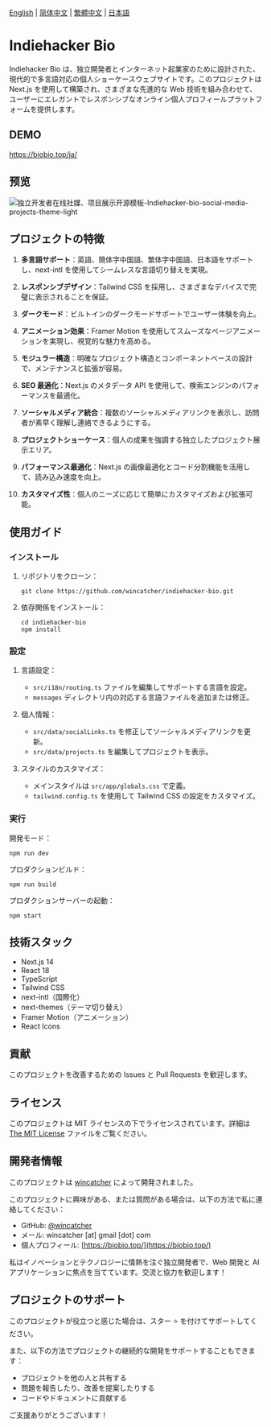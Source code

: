 [English](README-EN.md) | [简体中文](README.md) | [繁體中文](README-Hant.md) | [日本語](README-JA.md)

# Indiehacker Bio

Indiehacker Bio は、独立開発者とインターネット起業家のために設計された、現代的で多言語対応の個人ショーケースウェブサイトです。このプロジェクトは Next.js を使用して構築され、さまざまな先進的な Web 技術を組み合わせて、ユーザーにエレガントでレスポンシブなオンライン個人プロフィールプラットフォームを提供します。

## DEMO

[ https://biobio.top/ja/ ]( https://biobio.top/ja/ )

## 预览

![独立开发者在线社媒、项目展示开源模板-Indiehacker-bio-social-media-projects-theme-light](https://github.com/user-attachments/assets/d1107139-f019-4fe3-b2cd-9fb764e3e01d)

## プロジェクトの特徴

1. **多言語サポート**：英語、簡体字中国語、繁体字中国語、日本語をサポートし、next-intl を使用してシームレスな言語切り替えを実現。

2. **レスポンシブデザイン**：Tailwind CSS を採用し、さまざまなデバイスで完璧に表示されることを保証。

3. **ダークモード**：ビルトインのダークモードサポートでユーザー体験を向上。

4. **アニメーション効果**：Framer Motion を使用してスムーズなページアニメーションを実現し、視覚的な魅力を高める。

5. **モジュラー構造**：明確なプロジェクト構造とコンポーネントベースの設計で、メンテナンスと拡張が容易。

6. **SEO 最適化**：Next.js のメタデータ API を使用して、検索エンジンのパフォーマンスを最適化。

7. **ソーシャルメディア統合**：複数のソーシャルメディアリンクを表示し、訪問者が素早く理解し連絡できるようにする。

8. **プロジェクトショーケース**：個人の成果を強調する独立したプロジェクト展示エリア。

9. **パフォーマンス最適化**：Next.js の画像最適化とコード分割機能を活用して、読み込み速度を向上。

10. **カスタマイズ性**：個人のニーズに応じて簡単にカスタマイズおよび拡張可能。

## 使用ガイド

### インストール

1. リポジトリをクローン：
   ```
   git clone https://github.com/wincatcher/indiehacker-bio.git
   ```

2. 依存関係をインストール：
   ```
   cd indiehacker-bio
   npm install
   ```

### 設定

1. 言語設定：
   - `src/i18n/routing.ts` ファイルを編集してサポートする言語を設定。
   - `messages` ディレクトリ内の対応する言語ファイルを追加または修正。

2. 個人情報：
   - `src/data/socialLinks.ts` を修正してソーシャルメディアリンクを更新。
   - `src/data/projects.ts` を編集してプロジェクトを表示。

3. スタイルのカスタマイズ：
   - メインスタイルは `src/app/globals.css` で定義。
   - `tailwind.config.ts` を使用して Tailwind CSS の設定をカスタマイズ。

### 実行

開発モード：
```
npm run dev
```

プロダクションビルド：
```
npm run build
```

プロダクションサーバーの起動：
```
npm start
```

## 技術スタック

- Next.js 14
- React 18
- TypeScript
- Tailwind CSS
- next-intl（国際化）
- next-themes（テーマ切り替え）
- Framer Motion（アニメーション）
- React Icons

## 貢献

このプロジェクトを改善するための Issues と Pull Requests を歓迎します。

## ライセンス

このプロジェクトは MIT ライセンスの下でライセンスされています。詳細は [The MIT License](https://opensource.org/license/MIT) ファイルをご覧ください。

## 開発者情報

このプロジェクトは [wincatcher](https://github.com/wincatcher) によって開発されました。

このプロジェクトに興味がある、または質問がある場合は、以下の方法で私に連絡してください：

- GitHub: [@wincatcher](https://github.com/wincatcher)
- メール: wincatcher [at] gmail [dot] com
- 個人プロフィール: [https://biobio.top/](https://biobio.top/)

私はイノベーションとテクノロジーに情熱を注ぐ独立開発者で、Web 開発と AI アプリケーションに焦点を当てています。交流と協力を歓迎します！

## プロジェクトのサポート

このプロジェクトが役立つと感じた場合は、スター ⭐️ を付けてサポートしてください。

また、以下の方法でプロジェクトの継続的な開発をサポートすることもできます：

- プロジェクトを他の人と共有する
- 問題を報告したり、改善を提案したりする
- コードやドキュメントに貢献する

ご支援ありがとうございます！